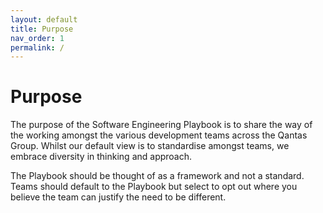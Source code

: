 ```yaml
---
layout: default
title: Purpose
nav_order: 1
permalink: /
---
```



Purpose
=======

The purpose of the Software Engineering Playbook is to share the way of
the working amongst the various development teams across the Qantas
Group. Whilst our default view is to standardise amongst teams, we
embrace diversity in thinking and approach.

The Playbook should be thought of as a framework and not a standard.
Teams should default to the Playbook but select to opt out where you
believe the team can justify the need to be different.




